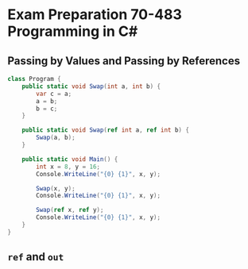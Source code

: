 # Exam Preparation 70-483 Programming in C#

## Passing by Values and Passing by References 

```c#
class Program {
    public static void Swap(int a, int b) {
        var c = a;
        a = b;
        b = c;
    }

    public static void Swap(ref int a, ref int b) {
        Swap(a, b);
    }

    public static void Main() {
        int x = 8, y = 16;
        Console.WriteLine("{0} {1}", x, y);

        Swap(x, y);
        Console.WriteLine("{0} {1}", x, y);

        Swap(ref x, ref y);
        Console.WriteLine("{0} {1}", x, y);
    }
}
```

## `ref` and `out`
